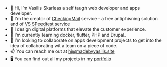 - 👋 Hi, I’m Vasilis Skarleas a self taugh web developer and apps developer.
- 📐 I'm the creator of <a href="https://www.madebyvasilis.site/checkingmail">CheckingMail</a> service - a free antiphisning solution and of <a href="https://speed.madebyvasilis.site">VS SPeedtest</a> service
- 👀 I design digital platforms that elevate the customer experience.
- 🌱 I’m currently learning docker, flutter, PHP and Drupal.
- 💞️ I’m looking to collaborate on apps development projects to get into the idea of collaborating wit a team on a piece of code.
- 📫 You can reach me out at <a href="mailto:hi@madebyvasilis.site">hi@madebyvasilis.site</a>
- 🖥 You can find out all my projects in my <a href="https://www.madebyvasilis.site/portfolio">portfolio</a>

<!---
vskarleas/vskarleas is a ✨ special ✨ repository because its `README.md` (this file) appears on your GitHub profile.
You can click the Preview link to take a look at your changes.
--->
